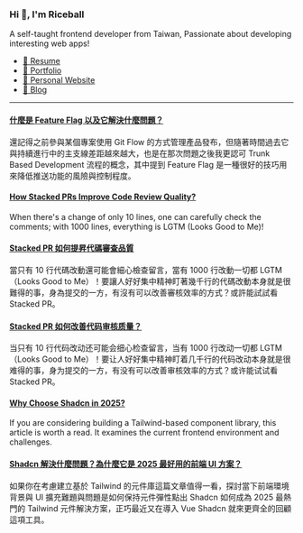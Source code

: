<h3 >Hi 👋, I'm Riceball</h3>
<p>A self-taught frontend developer from Taiwan, Passionate about developing interesting web apps!</p>

- [📜 Resume](https://weweweb.pages.dev/en/resume/)
- [💼 Portfolio](https://weweweb.pages.dev/en/work/)
- [🏡 Personal Website](https://weweweb.pages.dev/en/)
- [📝 Blog](https://www.webdong.dev/en/)
---

<!--START_SECTION:feed-->
#### [什麼是 Feature Flag 以及它解決什麼問題？](https:&#x2F;&#x2F;www.webdong.dev&#x2F;zh-tw&#x2F;post&#x2F;what-is-feature-flag&#x2F;) 
還記得之前參與某個專案使用 Git Flow 的方式管理產品發布，但隨著時間過去它與持續進行中的主支線差距越來越大，也是在那次問題之後我更認可 Trunk Based Development 流程的概念，其中提到 Feature Flag 是一種很好的技巧用來降低推送功能的風險與控制程度。
#### [How Stacked PRs Improve Code Review Quality?](https:&#x2F;&#x2F;www.webdong.dev&#x2F;en&#x2F;post&#x2F;stacked-pr&#x2F;) 
When there&#39;s a change of only 10 lines, one can carefully check the comments; with 1000 lines, everything is LGTM (Looks Good to Me)!
#### [Stacked PR 如何提昇代碼審查品質](https:&#x2F;&#x2F;www.webdong.dev&#x2F;zh-tw&#x2F;post&#x2F;stacked-pr&#x2F;) 
當只有 10 行代碼改動還可能會細心檢查留言，當有 1000 行改動一切都 LGTM（Looks Good to Me）！要讓人好好集中精神盯著幾千行的代碼改動本身就是很難得的事，身為提交的一方，有沒有可以改善審核效率的方式？或許能試試看 Stacked PR。
#### [Stacked PR 如何改善代码审核质量？](https:&#x2F;&#x2F;www.webdong.dev&#x2F;zh-cn&#x2F;post&#x2F;stacked-pr&#x2F;) 
当只有 10 行代码改动还可能会细心检查留言，当有 1000 行改动一切都 LGTM（Looks Good to Me）！要让人好好集中精神盯着几千行的代码改动本身就是很难得的事，身为提交的一方，有没有可以改善审核效率的方式？或许能试试看 Stacked PR。
#### [Why Choose Shadcn in 2025?](https:&#x2F;&#x2F;www.webdong.dev&#x2F;en&#x2F;post&#x2F;why-shadcn-in-2025&#x2F;) 
If you are considering building a Tailwind-based component library, this article is worth a read. It examines the current frontend environment and challenges.
#### [Shadcn 解決什麼問題？為什麼它是 2025 最好用的前端 UI 方案？](https:&#x2F;&#x2F;www.webdong.dev&#x2F;zh-tw&#x2F;post&#x2F;why-shadcn-in-2025&#x2F;) 
如果你在考慮建立基於 Tailwind 的元件庫這篇文章值得一看，探討當下前端環境背景與 UI 擴充難題與問題是如何保持元件彈性點出 Shadcn 如何成為 2025 最熱門的 Tailwind 元件解決方案，正巧最近又在導入 Vue Shadcn 就來更齊全的回顧這項工具。
<!--END_SECTION:feed-->

